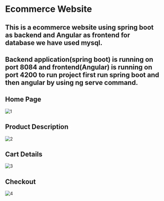 # Ecommerce Website
## This is a ecommerce website using spring boot as backend and Angular as frontend for database we have used mysql.
## Backend application(spring boot) is running on port 8084 and frontend(Angular) is running on port 4200 to run project first run spring boot and then angular by using ng serve command. 
## Home Page
![1](https://user-images.githubusercontent.com/31513483/86829411-017e7d80-c0b2-11ea-9e06-6591d9ff69bd.PNG)

## Product Description 
![2](https://user-images.githubusercontent.com/31513483/86829680-51f5db00-c0b2-11ea-80a6-a337540799aa.PNG)

## Cart Details
![3](https://user-images.githubusercontent.com/31513483/86829958-b022be00-c0b2-11ea-843d-9d62cf79caef.PNG)

## Checkout
![4](https://user-images.githubusercontent.com/31513483/86830340-30492380-c0b3-11ea-8b7e-9b3821ea5777.PNG)
